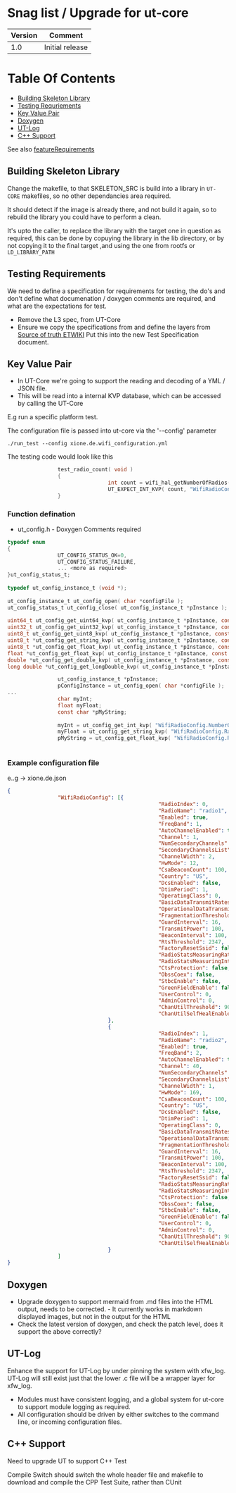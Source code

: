 # Snag list / Upgrade for ut-core
 
|Version|Comment|
|--------|-------|
|1.0|Initial release|
 

# Table Of Contents
 
- [Building Skeleton Library](Building-Skeleton-Library)
- [Testing Requriements](Testing-Requriements)
- [Key Value Pair](Key-Value-Pair)
- [Doxygen](Doxygen())
- [UT-Log](UT-Log)
- [C++ Support](C++-Support)
 
 See also [featureRequirements](ut-core-featureRequirements.md)

## Building Skeleton Library
 
Change the makefile, to that SKELETON_SRC is build into a library in `UT-CORE` makefiles, so no other dependancies area required.
 
It should detect if the image is already there, and not build it again, so to rebuild the library you could have to perform a clean.
 
It's upto the caller, to replace the library with the target one in question as required, this can be done by copuying the library in the lib directory, or by not copying it to the final target ,and using the one from rootfs or `LD_LIBRARY_PATH`

## Testing Requirements
 
We need to define a specification for requirements for testing, the do's and don't define what documenation / doxygen comments are required, and what are the expectations for test.
 
- Remove the L3 spec, from UT-Core
- Ensure we copy the specifications from and define the layers from [Source of truth ETWIKI](https://etwiki.sys.comcast.net/display/RDK/RDK+Vendor+Delivery+Testing) Put this into the new Test Specification document.

## Key Value Pair
 
- In UT-Core we're going to support the reading and decoding of a YML / JSON file.
- This will be read into a internal KVP database, which can be accessed by calling the UT-Core
 
E.g run a specific platform test.
 
The configuration file is passed into ut-core via the '--config' parameter
 
`./run_test --config xione.de.wifi_configuration.yml`
 
The testing code would look like this
 
```c
                test_radio_count( void )
                {
                                int count = wifi_hal_getNumberOfRadios(handle);
                                UT_EXPECT_INT_KVP( count, "WifiRadioConfig.NumberOfRadios" );
                }
```
 
### Function defination
 
- ut_config.h
                - Doxygen Comments required
 
```c
typedef enum
{
                UT_CONFIG_STATUS_OK=0,
                UT_CONFIG_STATUS_FAILURE,
                ... <more as required>
}ut_config_status_t;
 
typedef ut_config_instance_t (void *);
 
ut_config_instance_t ut_config_open( char *configFile );
ut_config_status_t ut_config_close( ut_config_instance_t *pInstance );
 
uint64_t ut_config_get_uint64_kvp( ut_config_instance_t *pInstance, const char *key);
uint32_t ut_config_get_uint32_kvp( ut_config_instance_t *pInstance, const char *key);
uint8_t ut_config_get_uint8_kvp( ut_config_instance_t *pInstance, const char *key);
uint8_t *ut_config_get_string_kvp( ut_config_instance_t *pInstance, const char *key);
uint8_t *ut_config_get_float_kvp( ut_config_instance_t *pInstance, const char *key);
float *ut_config_get_float_kvp( ut_config_instance_t *pInstance, const char *key);
double *ut_config_get_double_kvp( ut_config_instance_t *pInstance, const char *key);
long double *ut_config_get_longDouble_kvp( ut_config_instance_t *pInstance, const char *key);
```
 
```c
                ut_config_instance_t *pInstance;
                pConfigInstance = ut_config_open( char *configFile );
...
                char myInt;
                float myFloat;
                const char *pMyString;
 
                myInt = ut_config_get_int_kvp( "WifiRadioConfig.NumberOfRadios" );
                myFloat = ut_config_get_string_kvp( "WifiRadioConfig.RadioName" );
                pMyString = ut_config_get_float_kvp( "WifiRadioConfig.RadioName" );
 
```
 
### Example configuration file
 
e..g -> xione.de.json
```json
{
                "WifiRadioConfig": [{
                                                "RadioIndex": 0,
                                                "RadioName": "radio1",
                                                "Enabled": true,
                                                "FreqBand": 1,
                                                "AutoChannelEnabled": true,
                                                "Channel": 1,
                                                "NumSecondaryChannels": 0,
                                                "SecondaryChannelsList": " ",
                                                "ChannelWidth": 2,
                                                "HwMode": 12,
                                                "CsaBeaconCount": 100,
                                                "Country": "US",
                                                "DcsEnabled": false,
                                                "DtimPeriod": 1,
                                                "OperatingClass": 0,
                                                "BasicDataTransmitRates": 656,
                                                "OperationalDataTransmitRates": 8112,
                                                "FragmentationThreshold": 2346,
                                                "GuardInterval": 16,
                                                "TransmitPower": 100,
                                                "BeaconInterval": 100,
                                                "RtsThreshold": 2347,
                                                "FactoryResetSsid": false,
                                                "RadioStatsMeasuringRate": 0,
                                                "RadioStatsMeasuringInterval": 0,
                                                "CtsProtection": false,
                                                "ObssCoex": false,
                                                "StbcEnable": false,
                                                "GreenFieldEnable": false,
                                                "UserControl": 0,
                                                "AdminControl": 0,
                                                "ChanUtilThreshold": 90,
                                                "ChanUtilSelfHealEnable": false
                                },
                                {
                                                "RadioIndex": 1,
                                                "RadioName": "radio2",
                                                "Enabled": true,
                                                "FreqBand": 2,
                                                "AutoChannelEnabled": true,
                                                "Channel": 40,
                                                "NumSecondaryChannels": 0,
                                                "SecondaryChannelsList": " ",
                                                "ChannelWidth": 1,
                                                "HwMode": 169,
                                                "CsaBeaconCount": 100,
                                                "Country": "US",
                                                "DcsEnabled": false,
                                                "DtimPeriod": 1,
                                                "OperatingClass": 0,
                                                "BasicDataTransmitRates": 656,
                                                "OperationalDataTransmitRates": 8112,
                                                "FragmentationThreshold": 2346,
                                                "GuardInterval": 16,
                                                "TransmitPower": 100,
                                                "BeaconInterval": 100,
                                                "RtsThreshold": 2347,
                                                "FactoryResetSsid": false,
                                                "RadioStatsMeasuringRate": 0,
                                                "RadioStatsMeasuringInterval": 0,
                                                "CtsProtection": false,
                                                "ObssCoex": false,
                                                "StbcEnable": false,
                                                "GreenFieldEnable": false,
                                                "UserControl": 0,
                                                "AdminControl": 0,
                                                "ChanUtilThreshold": 90,
                                                "ChanUtilSelfHealEnable": false
                                }
                ]
}
```
## Doxygen

- Upgrade doxygen to support mermaid from .md files into the HTML output, needs to be corrected.
                - It currently works in markdown displayed images, but not in the output for the HTML
- Check the latest version of doxygen, and check the patch level, does it support the above correctly?

## UT-Log

Enhance the support for UT-Log by under pinning the system with xfw_log. UT-Log will still exist just that the lower .c file will be a wrapper layer for xfw_log.

- Modules must have consistent logging, and a global system for ut-core to support module logging as required.
- All configuration should be driven by either switches to the command line, or incoming configuration files.

## C++ Support

Need to upgrade UT to support C++ Test

Compile Switch should switch the whole header file and makefile to download and compile the CPP Test Suite, rather than CUnit




